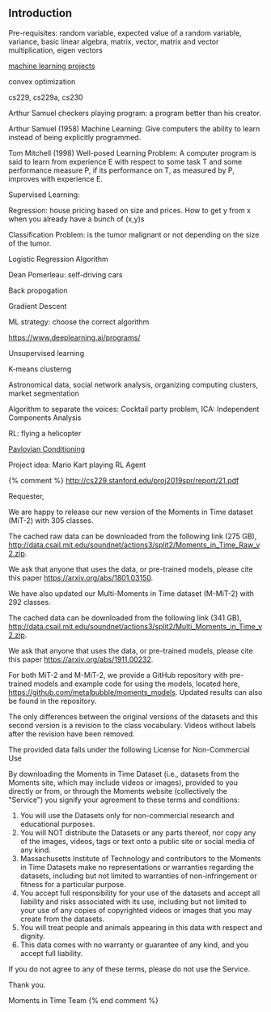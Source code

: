 ## Introduction

Pre-requisites: random variable, expected value of a random variable, variance, basic linear algebra, matrix, vector, matrix and vector multiplication, eigen vectors

[machine learning projects](http://cs229.stanford.edu/projects.html)

convex optimization

cs229, cs229a, cs230

Arthur Samuel checkers playing program: a program better than his creator.

Arthur Samuel (1958) Machine Learning: Give computers the ability to learn instead of being explicitly programmed.

Tom Mitchell (1998) Well-posed Learning Problem: A computer program is said to learn from experience E with respect to some task T and some performance measure P, if its performance on T, as measured by P, improves with experience E.

Supervised Learning:

Regression: house pricing based on size and prices. How to get y from x when you already have a bunch of (x,y)s

Classification Problem: is the tumor malignant or not depending on the size of the tumor.

Logistic Regression Algorithm

Dean Pomerleau: self-driving cars

Back propogation

Gradient Descent

ML strategy: choose the correct algorithm 

https://www.deeplearning.ai/programs/

Unsupervised learning

K-means clusterng

Astronomical data, social network analysis, organizing computing clusters, market segmentation

Algorithm to separate the voices: Cocktail party problem, ICA: Independent Components Analysis

RL: flying a helicopter

[Pavlovian Conditioning](https://www.simplypsychology.org/pavlov.html)

Project idea: Mario Kart playing RL Agent


{% comment %}
http://cs229.stanford.edu/proj2019spr/report/21.pdf

Requester,

We are happy to release our new version of the Moments in Time dataset
(MiT-2) with 305 classes.

The cached raw data can be downloaded from the following link (275 GB),
http://data.csail.mit.edu/soundnet/actions3/split2/Moments_in_Time_Raw_v2.zip.

We ask that anyone that uses the data, or pre-trained models, please
cite this paper https://arxiv.org/abs/1801.03150.

We have also updated our Multi-Moments in Time dataset (M-MiT-2) with
292 classes.

The cached data can be downloaded from the following link (341 GB),
http://data.csail.mit.edu/soundnet/actions3/split2/Multi_Moments_in_Time_v2.zip.

We ask that anyone that uses the data, or pre-trained models, please
cite this paper https://arxiv.org/abs/1911.00232.

For both MiT-2 and M-MiT-2, we provide a GitHub repository with
pre-trained models and example code for using the models, located here,
https://github.com/metalbubble/moments_models.  Updated results can also
be found in the repository.

The only differences between the original versions of the datasets and
this second version is a revision to the class vocabulary. Videos
without labels after the revision have been removed.

The provided data falls under the following License for Non-Commercial Use

By downloading the Moments in Time Dataset (i.e., datasets from the
Moments site, which may include videos or images), provided to you
directly or from, or through the Moments website (collectively the
"Service") you signify your agreement to these terms and conditions:

1. You will use the Datasets only for non-commercial research and
educational purposes.
2. You will NOT distribute the Datasets or any parts thereof, nor copy
any of the images, videos, tags or text onto a public site or social
media of any kind.
3. Massachusetts Institute of Technology and contributors to the Moments
in Time Datasets make no representations or warranties regarding the
datasets, including but not limited to warranties of non-infringement or
fitness for a particular purpose.
4. You accept full responsibility for your use of the datasets and
accept all liability and risks associated with its use, including but
not limited to your use of any copies of copyrighted videos or images
that you may create from the datasets.
5. You will treat people and animals appearing in this data with respect
and dignity.
6. This data comes with no warranty or guarantee of any kind, and you
accept full liability.

If you do not agree to any of these terms, please do not use the Service.

Thank you.

Moments in Time Team
{% end comment %}